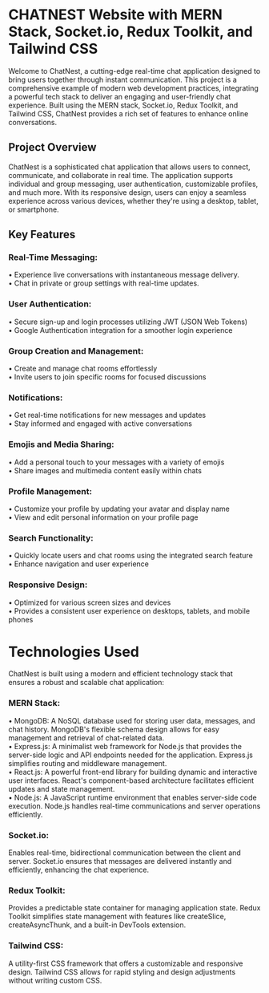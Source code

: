 # CHATNEST Website with MERN Stack, Socket.io, Redux Toolkit, and Tailwind CSS

Welcome to ChatNest, a cutting-edge real-time chat application designed to bring users together through instant communication. This project is a comprehensive example of modern web development practices, integrating a powerful tech stack to deliver an engaging and user-friendly chat experience. Built using the MERN stack, Socket.io, Redux Toolkit, and Tailwind CSS, ChatNest provides a rich set of features to enhance online conversations.

## Project Overview

ChatNest is a sophisticated chat application that allows users to connect, communicate, and collaborate in real time. The application supports individual and group messaging, user authentication, customizable profiles, and much more. With its responsive design, users can enjoy a seamless experience across various devices, whether they're using a desktop, tablet, or smartphone.

## Key Features

### Real-Time Messaging:

• Experience live conversations with instantaneous message delivery.<br>
• Chat in private or group settings with real-time updates.

### User Authentication:

• Secure sign-up and login processes utilizing JWT (JSON Web Tokens) <br>
• Google Authentication integration for a smoother login experience

### Group Creation and Management:

• Create and manage chat rooms effortlessly <br>
• Invite users to join specific rooms for focused discussions

### Notifications:

• Get real-time notifications for new messages and updates <br>
• Stay informed and engaged with active conversations

### Emojis and Media Sharing:

• Add a personal touch to your messages with a variety of emojis <br>
• Share images and multimedia content easily within chats

### Profile Management:

• Customize your profile by updating your avatar and display name <br>
• View and edit personal information on your profile page

### Search Functionality:

• Quickly locate users and chat rooms using the integrated search feature <br>
• Enhance navigation and user experience

### Responsive Design:

• Optimized for various screen sizes and devices <br>
• Provides a consistent user experience on desktops, tablets, and mobile phones

# Technologies Used

ChatNest is built using a modern and efficient technology stack that ensures a robust and scalable chat application:

### MERN Stack:

• MongoDB: A NoSQL database used for storing user data, messages, and chat history. MongoDB's flexible schema design allows for easy management and retrieval of chat-related data. <br>
• Express.js: A minimalist web framework for Node.js that provides the server-side logic and API endpoints needed for the application. Express.js simplifies routing and middleware management. <br>
• React.js: A powerful front-end library for building dynamic and interactive user interfaces. React's component-based architecture facilitates efficient updates and state management.<br>
• Node.js: A JavaScript runtime environment that enables server-side code execution. Node.js handles real-time communications and server operations efficiently.

### Socket.io:

Enables real-time, bidirectional communication between the client and server. Socket.io ensures that messages are delivered instantly and efficiently, enhancing the chat experience.

### Redux Toolkit:

Provides a predictable state container for managing application state. Redux Toolkit simplifies state management with features like createSlice, createAsyncThunk, and a built-in DevTools extension.

### Tailwind CSS:

A utility-first CSS framework that offers a customizable and responsive design. Tailwind CSS allows for rapid styling and design adjustments without writing custom CSS.
